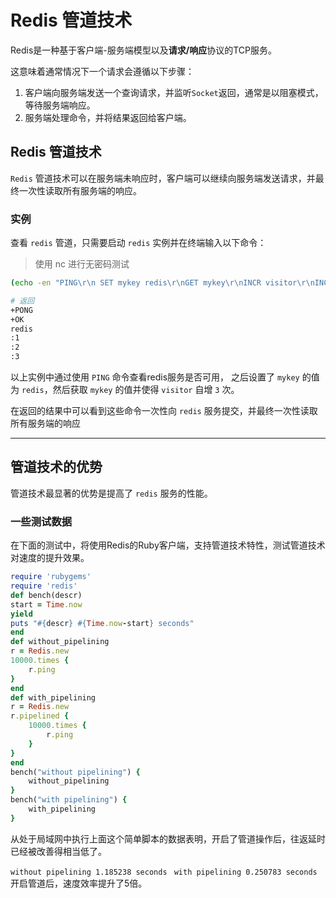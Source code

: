 # Redis 管道技术

Redis是一种基于客户端-服务端模型以及**请求/响应**协议的TCP服务。

这意味着通常情况下一个请求会遵循以下步骤：

1. 客户端向服务端发送一个查询请求，并监听`Socket`返回，通常是以阻塞模式，等待服务端响应。
2. 服务端处理命令，并将结果返回给客户端。

## Redis 管道技术

`Redis` 管道技术可以在服务端未响应时，客户端可以继续向服务端发送请求，并最终一次性读取所有服务端的响应。

### 实例

查看 `redis` 管道，只需要启动 `redis` 实例并在终端输入以下命令：
> 使用 nc 进行无密码测试

```sh
(echo -en "PING\r\n SET mykey redis\r\nGET mykey\r\nINCR visitor\r\nINCR visitor\r\nINCR visitor\r\n"; sleep 10) | nc localhost 6379

# 返回
+PONG
+OK
redis
:1
:2
:3
```

以上实例中通过使用 `PING` 命令查看redis服务是否可用， 之后设置了 `mykey` 的值为 `redis`，然后获取 `mykey` 的值并使得 `visitor` 自增 `3` 次。

在返回的结果中可以看到这些命令一次性向 `redis` 服务提交，并最终一次性读取所有服务端的响应

------------

## 管道技术的优势

管道技术最显著的优势是提高了 `redis` 服务的性能。

### 一些测试数据

在下面的测试中，将使用Redis的Ruby客户端，支持管道技术特性，测试管道技术对速度的提升效果。

```Ruby
require 'rubygems' 
require 'redis'
def bench(descr) 
start = Time.now 
yield 
puts "#{descr} #{Time.now-start} seconds" 
end
def without_pipelining 
r = Redis.new 
10000.times { 
    r.ping 
} 
end
def with_pipelining 
r = Redis.new 
r.pipelined { 
    10000.times { 
        r.ping 
    } 
} 
end
bench("without pipelining") { 
    without_pipelining 
} 
bench("with pipelining") { 
    with_pipelining 
}
```
从处于局域网中执行上面这个简单脚本的数据表明，开启了管道操作后，往返延时已经被改善得相当低了。

`without pipelining 1.185238 seconds `
`with pipelining 0.250783 seconds`
开启管道后，速度效率提升了5倍。